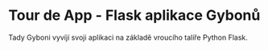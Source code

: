 # Tour de App - Flask aplikace Gybonů

Tady Gyboni vyvíjí svoji aplikaci na základě vroucího talíře Python Flask.
